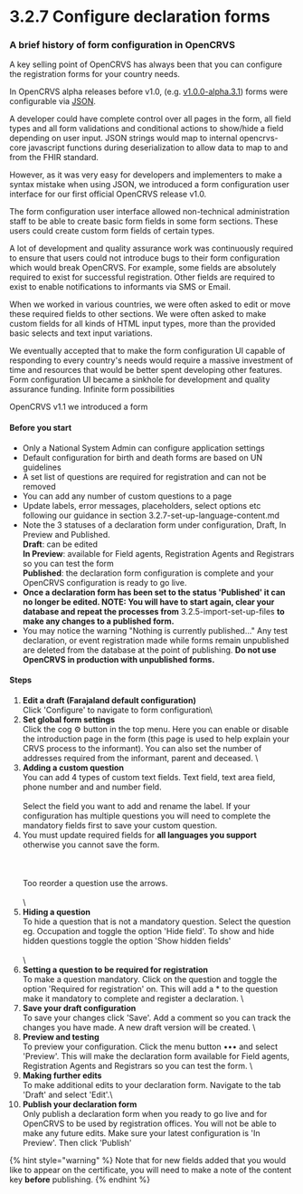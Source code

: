 # 3.2.7 Configure declaration forms



### A brief history of form configuration in OpenCRVS

A key selling point of OpenCRVS has always been that you can configure the registration forms for your country needs.

In OpenCRVS alpha releases before v1.0, (e.g. [v1.0.0-alpha.3.1](https://github.com/opencrvs/opencrvs-farajaland/blob/1.0.0-alpha.3.1/src/farajaland/features/forms/register.json)) forms were configurable via [JSON](https://en.wikipedia.org/wiki/JSON).&#x20;

A developer could have complete control over all pages in the form, all field types and all form validations and conditional actions to show/hide a field depending on user input.  JSON strings would map to internal opencrvs-core javascript functions during deserialization to allow data to map to and from the FHIR standard.

However, as it was very easy for developers and implementers to make a syntax mistake when using JSON, we introduced a form configuration user interface for our first official OpenCRVS release v1.0.

The form configuration user interface allowed non-technical administration staff to be able to create basic form fields in some form sections.  These users could create custom form fields of certain types.

A lot of development and quality assurance work was continuously required to ensure that users could not introduce bugs to their form configuration which would break OpenCRVS.  For example, some fields are absolutely required to exist for successful registration.  Other fields are required to exist to enable notifications to informants via SMS or Email.

When we worked in various countries, we were often asked to edit or move these required fields to other sections.  We were often asked to make custom fields for all kinds of HTML input types, more than the provided basic selects and text input variations. &#x20;

We eventually accepted that to make the form configuration UI capable of responding to every country's needs would require a massive investment of time and resources that would be better spent developing other features.  Form configuration UI became a sinkhole for development and quality assurance funding.  Infinite form possibilities&#x20;



&#x20;OpenCRVS v1.1 we introduced a form&#x20;

#### Before you start

* Only a National System Admin can configure application settings
* Default configuration for birth and death forms are based on UN guidelines
* A set list of questions are required for registration and can not be removed
* You can add any number of custom questions to a page
* Update labels, error messages, placeholders, select options etc following our guidance in section 3.2.7-set-up-language-content.md
* Note the 3 statuses of a declaration form under configuration, Draft, In Preview and Published.\
  **Draft**: can be edited\
  **In Preview**: available for Field agents, Registration Agents and Registrars so you can test the form\
  **Published**: the declaration form configuration is complete and your OpenCRVS configuration is ready to go live.
* **Once a declaration form has been set to the status 'Published' it can no longer be edited. NOTE: You will have to start again, clear your database and repeat the processes from** 3.2.5-import-set-up-files **to make any changes to a published form.**
* You may notice the warning "Nothing is currently published..." Any test declaration, or event registration made while forms remain unpublished are deleted from the database at the point of publishing. **Do not use OpenCRVS in production with unpublished forms.**

#### Steps

1. **Edit a draft (Farajaland default configuration)**\
   Click 'Configure' to navigate to form configuration\\
2. **Set global form settings**\
   Click the cog ⚙️ button in the top menu. Here you can enable or disable the introduction page in the form (this page is used to help explain your CRVS process to the informant). You can also set the number of addresses required from the informant, parent and deceased. \\
3. **Adding a custom question**\
   You can add 4 types of custom text fields. Text field, text area field, phone number and and number field.\
   \
   Select the field you want to add and rename the label. If your configuration has multiple questions you will need to complete the mandatory fields first to save your custom question.
4. You must update required fields for **all languages you support** otherwise you cannot save the form.\
   \
   \
   \
   Too reorder a question use the arrows.\
   \
   \\
5. **Hiding a question**\
   To hide a question that is not a mandatory question. Select the question eg. Occupation and toggle the option 'Hide field'. To show and hide hidden questions toggle the option 'Show hidden fields'\
   \
   \\
6. **Setting a question to be required for registration**\
   To make a question mandatory. Click on the question and toggle the option 'Required for registration' on. This will add a \* to the question make it mandatory to complete and register a declaration. \\
7. **Save your draft configuration**\
   To save your changes click 'Save'. Add a comment so you can track the changes you have made. A new draft version will be created. \\
8. **Preview and testing**\
   To preview your configuration. Click the menu button ••• and select 'Preview'. This will make the declaration form available for Field agents, Registration Agents and Registrars so you can test the form. \\
9. **Making further edits**\
   To make additional edits to your declaration form. Navigate to the tab 'Draft' and select 'Edit'.\\
10. **Publish your declaration form**\
    Only publish a declaration form when you ready to go live and for OpenCRVS to be used by registration offices. You will not be able to make any future edits. Make sure your latest configuration is 'In Preview'. Then click 'Publish'

{% hint style="warning" %}
Note that for new fields added that you would like to appear on the certificate, you will need to make a note of the content key **before** publishing.
{% endhint %}
